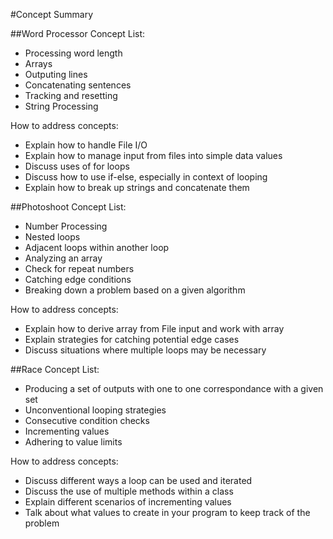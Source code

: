 #Concept Summary

##Word Processor
Concept List:
* Processing word length
* Arrays
* Outputing lines
* Concatenating sentences
* Tracking and resetting
* String Processing

How to address concepts:
* Explain how to handle File I/O
* Explain how to manage input from files into simple data values
* Discuss uses of for loops
* Discuss how to use if-else, especially in context of looping
* Explain how to break up strings and concatenate them

##Photoshoot
Concept List:
* Number Processing
* Nested loops
* Adjacent loops within another loop
* Analyzing an array
* Check for repeat numbers
* Catching edge conditions
* Breaking down a problem based on a given algorithm

How to address concepts:
* Explain how to derive array from File input and work with array
* Explain strategies for catching potential edge cases
* Discuss situations where multiple loops may be necessary

##Race
Concept List:
* Producing a set of outputs with one to one correspondance with a given set
* Unconventional looping strategies
* Consecutive condition checks
* Incrementing values
* Adhering to value limits

How to address concepts:
* Discuss different ways a loop can be used and iterated
* Discuss the use of multiple methods within a class
* Explain different scenarios of incrementing values
* Talk about what values to create in your program to keep track of the problem
